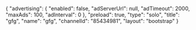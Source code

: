 {
    "advertising": {
        "enabled": false,
        "adServerUrl": null,
        "adTimeout": 2000,
        "maxAds": 100,
        "adInterval": 0
    },
    "preload": true,
    "type": "solo",
    "title": "gfg",
    "name": "gfg",
    "channelId": "85434981",
    "layout": "bootstrap"
}
